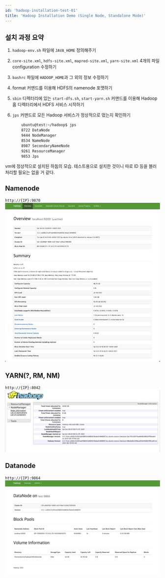 ```yaml
---
id: 'hadoop-installation-test-01'
title: 'Hadoop Installation Demo (Single Node, Standalone Mode)'
---
```


## 설치 과정 요약
1. `hadoop-env.sh` 파일에 `JAVA_HOME` 정의해주기
2. `core-site.xml`, `hdfs-site.xml`, `mapred-site.xml`, `yarn-site.xml` 4개의 파일 configuration 수정하기
3. `bashrc` 파일에 `HADOOP_HOME`과 그 외의 정보 수정하기
4. format 커맨드를 이용해 HDFS의 namenode 포맷하기
5. `sbin` 디렉터리에 있는 `start-dfs.sh`, `start-yarn.sh` 커맨드를 이용해 Hadoop 홈 디렉터리에서 HDFS 서비스 시작하기
6. `jps` 커맨드로 모든 Hadoop 서비스가 정상적으로 떴는지 확인하기 
    
    ```bash
        ubuntu@test:~/hadoop$ jps
        8722 DataNode
        9444 NodeManager
        8534 NameNode
        8987 SecondaryNameNode
        9261 ResourceManager
        9853 Jps
    ```

vm에 정상적으로 설치된 하둡의 모습.
테스트용으로 설치한 것이니 따로 ID 등을 블러처리할 필요는 없을 거 같다.

## Namenode
`http://{IP}:9870`
![Untitled](https://github.com/wookiist/til.wookiist.dev/blob/documentation/static/img/Data_Engineering/Hadoop/namenode-web.png?raw=true)

## YARN(?, RM, NM)
`http://{IP}:8042`
![Untitled](https://github.com/wookiist/til.wookiist.dev/blob/documentation/static/img/Data_Engineering/Hadoop/yarn-web.png?raw=true)

## Datanode
`http://{IP}:9864`
![Untitled](https://github.com/wookiist/til.wookiist.dev/blob/documentation/static/img/Data_Engineering/Hadoop/datanode-web.png?raw=true)